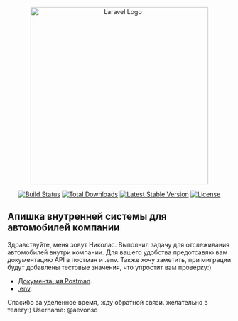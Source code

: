 <p align="center"><a href="https://laravel.com" target="_blank"><img src="https://raw.githubusercontent.com/laravel/art/master/logo-lockup/5%20SVG/2%20CMYK/1%20Full%20Color/laravel-logolockup-cmyk-red.svg" width="400" alt="Laravel Logo"></a></p>

<p align="center">
<a href="https://github.com/laravel/framework/actions"><img src="https://github.com/laravel/framework/workflows/tests/badge.svg" alt="Build Status"></a>
<a href="https://packagist.org/packages/laravel/framework"><img src="https://img.shields.io/packagist/dt/laravel/framework" alt="Total Downloads"></a>
<a href="https://packagist.org/packages/laravel/framework"><img src="https://img.shields.io/packagist/v/laravel/framework" alt="Latest Stable Version"></a>
<a href="https://packagist.org/packages/laravel/framework"><img src="https://img.shields.io/packagist/l/laravel/framework" alt="License"></a>
</p>

## Апишка внутренней системы для автомобилей компании

Здравствуйте, меня зовут Николас. Выполнил задачу для отслеживания автомобилей внутри компании. Для вашего удобства предотсавлю вам документацию API в постман и .env. Также хочу заметить, при миграции будут добавлены тестовые значения, что упростит вам проверку:)

- [Документация Postman]([https://laravel.com/docs/routing](https://lively-astronaut-179920.postman.co/workspace/API~1fbe64a2-bdba-4aa7-b5da-cae9c1d126f2/collection/27047596-72b783de-9850-44e2-b830-def504f74e66?action=share&creator=27047596)).
- [.env](https://disk.yandex.ru/d/nP_fJGZR2tswmg).
  

Спасибо за уделенное время, жду обратной связи. желательно в телегу:)
Username: @aevonso


